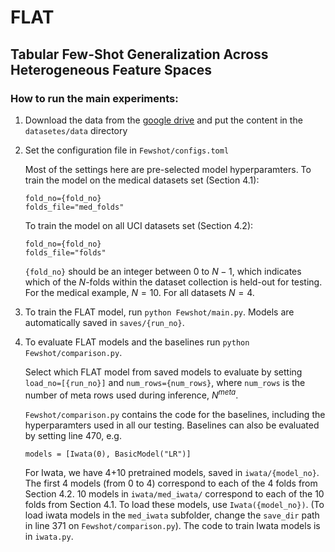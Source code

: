 # FLAT
## Tabular Few-Shot Generalization Across Heterogeneous Feature Spaces

### How to run the main experiments:

1. Download the data from the [google drive](ehttps://drive.google.com/file/d/11FAi02DqcWpqHUwKnc8JWSQHIfpwy6R9/view?usp=sharingand) and put the content in the `datasetes/data` directory

2. Set the configuration file in `Fewshot/configs.toml`

    Most of the settings here are pre-selected model hyperparamters. 
    To train the model on the medical datasets set (Section 4.1):
    ```
    fold_no={fold_no}
    folds_file="med_folds"
    ```

    To train the model on all UCI datasets set (Section 4.2):
    ```
    fold_no={fold_no}
    folds_file="folds"
    ```

    `{fold_no}` should be an integer between 0 to $N-1$, which indicates which of the $N$-folds within the dataset collection is held-out for testing.
    For the medical example, $N=10$. For all datasets $N=4$.

3. To train the FLAT model, run `python Fewshot/main.py`. Models are automatically saved in `saves/{run_no}`.

4. To evaluate FLAT models and the baselines run `python Fewshot/comparison.py`. 

    Select which FLAT model from saved models to evaluate by setting `load_no=[{run_no}]` and `num_rows={num_rows}`, where `num_rows` is the number of meta rows used during inference, $N^{meta}$. 

    `Fewshot/comparison.py` contains the code for the baselines, including the hyperparamters used in all our testing. Baselines can also be evaluated by setting line 470, e.g. 
    ```
    models = [Iwata(0), BasicModel("LR")]
    ``` 

    For Iwata, we have 4+10 pretrained models, saved in `iwata/{model_no}`. The first 4 models (from 0 to 4) correspond to each of the 4 folds from Section 4.2. 10 models in `iwata/med_iwata/` correspond to each of the 10 folds from Section 4.1. To load these models, use `Iwata({model_no})`. (To load iwata models in the `med_iwata` subfolder, change the `save_dir` path in line 371 on `Fewshot/comparison.py`). The code to train Iwata models is in `iwata.py`. 

